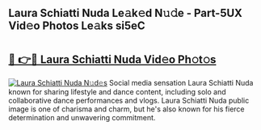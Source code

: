 ## Laura Schiatti Nuda Le𝚊k𝚎d N𝚞𝚍e - Part-5UX Vid𝚎o Photos Le𝚊ks si5eC

# <h2><a href="http://fbeeibb.evod.top/?m=Laura+Schiatti+Nuda">🔗 👉🔴 Laura Schiatti Nuda Vid𝚎o Ph𝚘t𝚘s</a></h2>

[![Laura Schiatti Nuda N𝚞d𝚎s](https://i.imgur.com/8V9OHl7.gif)](http://fbeeibb.evod.top/?m=Laura+Schiatti+Nuda)
Social media sensation Laura Schiatti Nuda known for sharing lifestyle and dance content, including solo and collaborative dance performances and vlogs. Laura Schiatti Nuda public image is one of charisma and charm, but he's also known for his fierce determination and unwavering commitment. 
